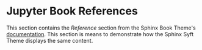 # Jupyter Book References

This section contains the *Reference* section from the Sphinx Book Theme's
[documentation](https://sphinx-book-theme.readthedocs.io).  This section
is means to demonstrate how the Sphinx Syft Theme displays the same
content.
